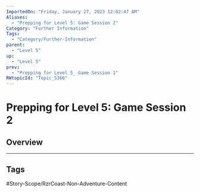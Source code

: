 ```yaml
---
ImportedOn: "Friday, January 27, 2023 12:02:47 AM"
Aliases:
  - "Prepping for Level 5: Game Session 2"
Category: "Further Information"
Tags:
  - "Category/Further-Information"
parent:
  - "Level 5"
up:
  - "Level 5"
prev:
  - "Prepping for Level 5_ Game Session 1"
RWtopicId: "Topic_5366"
---
```

# Prepping for Level 5: Game Session 2
## Overview

---
## Tags
#Story-Scope/RzrCoast-Non-Adventure-Content

